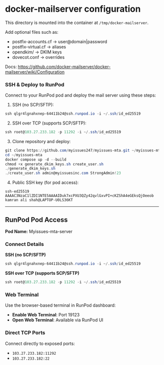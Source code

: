# docker-mailserver configuration

This directory is mounted into the container at `/tmp/docker-mailserver`.

Add optional files such as:
- postfix-accounts.cf  → user@domain|password
- postfix-virtual.cf   → aliases
- opendkim/            → DKIM keys
- dovecot.conf         → overrides

Docs: https://github.com/docker-mailserver/docker-mailserver/wiki/Configuration

### SSH & Deploy to RunPod

Connect to your RunPod pod and deploy the mail server using these steps:

1. SSH (no SCP/SFTP):
```powershell
ssh qlgr4lgnahxnep-64411b24@ssh.runpod.io -i ~/.ssh/id_ed25519
```

2. SSH over TCP (supports SCP/SFTP):
```powershell
ssh root@103.27.233.182 -p 11292 -i ~/.ssh/id_ed25519
```

3. Clone repository and deploy:
```powershell
git clone https://github.com/myissues247/myissues-mta.git ~/myissues-mta
cd ~/myissues-mta
docker compose up -d --build
chmod +x generate_dkim_keys.sh create_user.sh
./generate_dkim_keys.sh
./create_user.sh admin@myissuesinc.com StrongAdmin!23
```

4. Public SSH key (for pod access):
```text
ssh-ed25519 AAAAC3NzaC1lZDI1NTE5AAAAIDuk7xcPXU3QZy42qvlGxvPI+cKZShA4eGEksQjOeeob kamran ali shah@LAPTOP-U0LS36KT
```

---
## RunPod Pod Access

**Pod Name:** Myissues-mta-server

### Connect Details

**SSH (no SCP/SFTP)**
```powershell
ssh qlgr4lgnahxnep-64411b24@ssh.runpod.io -i ~/.ssh/id_ed25519
```

**SSH over TCP (supports SCP/SFTP)**
```powershell
ssh root@103.27.233.182 -p 11292 -i ~/.ssh/id_ed25519
```

### Web Terminal

Use the browser-based terminal in RunPod dashboard:

- **Enable Web Terminal**: Port 19123
- **Open Web Terminal**: Available via RunPod UI

### Direct TCP Ports

Connect directly to exposed ports:

- `103.27.233.182:11292`
- `103.27.233.182:22`

